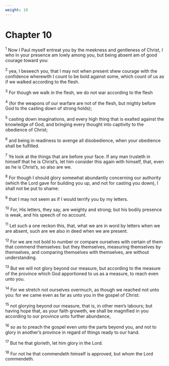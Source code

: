 ```yaml
---
weight: 10
---
```


# Chapter 10

<sup>1</sup> Now I Paul myself entreat you by the meekness and gentleness of Christ, I who in your presence am lowly among you, but being absent am of good courage toward you: 

<sup>2</sup> yea, I beseech you, that I may not when present shew courage with the confidence wherewith I count to be bold against some, which count of us as if we walked according to the flesh. 

<sup>3</sup> For though we walk in the flesh, we do not war according to the flesh 

<sup>4</sup> (for the weapons of our warfare are not of the flesh, but mighty before God to the casting down of strong holds); 

<sup>5</sup> casting down imaginations, and every high thing that is exalted against the knowledge of God, and bringing every thought into captivity to the obedience of Christ; 

<sup>6</sup> and being in readiness to avenge all disobedience, when your obedience shall be fulfilled. 

<sup>7</sup> Ye look at the things that are before your face. If any man trusteth in himself that he is Christ’s, let him consider this again with himself, that, even as he is Christ’s, so also are we. 

<sup>8</sup> For though I should glory somewhat abundantly concerning our authority (which the Lord gave for building you up, and not for casting you down), I shall not be put to shame: 

<sup>9</sup> that I may not seem as if I would terrify you by my letters. 

<sup>10</sup> For, His letters, they say, are weighty and strong; but his bodily presence is weak, and his speech of no account. 

<sup>11</sup> Let such a one reckon this, that, what we are in word by letters when we are absent, such are we also in deed when we are present. 

<sup>12</sup> For we are not bold to number or compare ourselves with certain of them that commend themselves: but they themselves, measuring themselves by themselves, and comparing themselves with themselves, are without understanding. 

<sup>13</sup> But we will not glory beyond our measure, but according to the measure of the province which God apportioned to us as a measure, to reach even unto you. 

<sup>14</sup> For we stretch not ourselves overmuch, as though we reached not unto you: for we came even as far as unto you in the gospel of Christ: 

<sup>15</sup> not glorying beyond our measure, that is, in other men’s labours; but having hope that, as your faith groweth, we shall be magnified in you according to our province unto further abundance, 

<sup>16</sup> so as to preach the gospel even unto the parts beyond you, and not to glory in another’s province in regard of things ready to our hand. 

<sup>17</sup> But he that glorieth, let him glory in the Lord. 

<sup>18</sup> For not he that commendeth himself is approved, but whom the Lord commendeth. 


